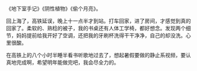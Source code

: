 《地下室手记》《阴性植物》《偷个月亮》。

回上海了，高铁延误，晚上十一点半才到站。打车回家，进了房间，才感觉到真的回家了。柔软的、熟稔的被子，我的书桌还有人体工学椅，都好想念。发现两个细节，妈妈提前给我开好了空调，还把我的牙刷杯洗得干干净净，自己的却没洗。心里很酸。

在高铁上的八个小时半睡半看书听歌地过去了，想起暑假要做的静止系视频，要认真地完成啊，希望明年能做完吧，我会尽全力的。